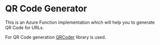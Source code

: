 # QR Code Generator

This is an Azure Function implementation which will help you to generate QR Code for URLs.

For QR Code generation [QRCoder](https://github.com/codebude/QRCoder/) library is used.